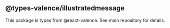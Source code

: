 ## @types-valence/illustratedmessage

This package is types from @react-valence. See main repository for details.

